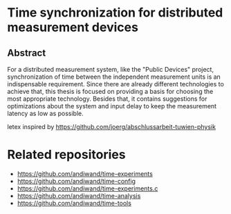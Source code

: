 # Time synchronization for distributed measurement devices

## Abstract
For a distributed measurement system, like the "Public Devices" project, synchronization of time between the independent measurement units is an indispensable requirement. Since there are already different technologies to achieve that, this thesis is focused on providing a basis for choosing the most appropriate technology. Besides that, it contains suggestions for optimizations about the system and input delay to keep the measurement latency as low as possible.

letex inspired by https://github.com/joerg/abschlussarbeit-tuwien-physik

# Related repositories

- https://github.com/andiwand/time-experiments
- https://github.com/andiwand/time-config
- https://github.com/andiwand/time-experiments.c
- https://github.com/andiwand/time-analysis
- https://github.com/andiwand/time-tools
